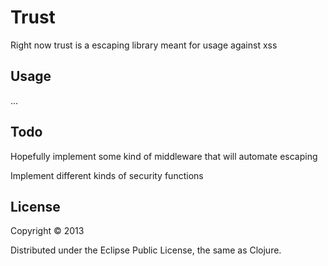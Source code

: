 # Trust

Right now trust is a escaping library meant for usage against xss

## Usage

...

## Todo

Hopefully implement some kind of middleware that will automate escaping

Implement different kinds of security functions

## License

Copyright © 2013 

Distributed under the Eclipse Public License, the same as Clojure.
